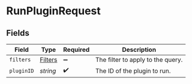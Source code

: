 # RunPluginRequest


## Fields

| Field                                     | Type                                      | Required                                  | Description                               |
| ----------------------------------------- | ----------------------------------------- | ----------------------------------------- | ----------------------------------------- |
| `filters`                                 | [Filters](../../models/shared/Filters.md) | :heavy_minus_sign:                        | The filter to apply to the query.         |
| `pluginID`                                | *string*                                  | :heavy_check_mark:                        | The ID of the plugin to run.              |